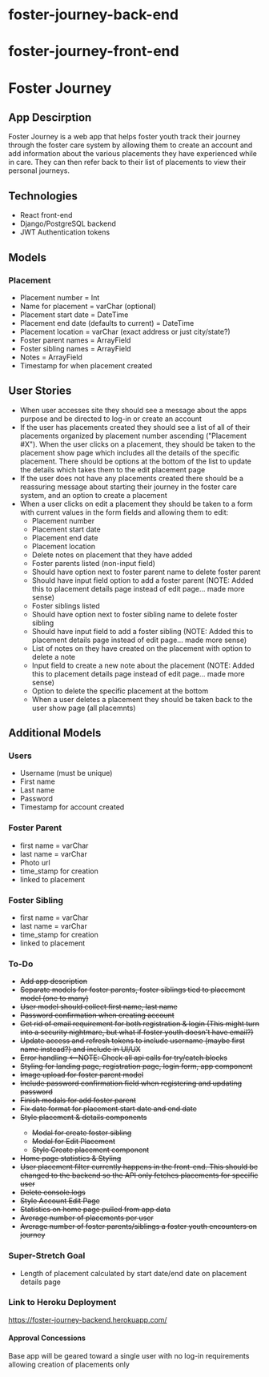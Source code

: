 # foster-journey-back-end

# foster-journey-front-end
<h1>Foster Journey</h1>

<h2>App Descirption</h2>
<p>Foster Journey is a web app that helps foster youth track their journey through the foster care system by allowing them to create an account and add information about the various placements they have experienced while in care. They can then refer back to their list of placements to view their personal journeys.</p>

<h2>Technologies</h2>
<ul>
	<li>React front-end</li>
	<li>Django/PostgreSQL backend</li>
	<li>JWT Authentication tokens</li>
</ul>

<h2>Models</h2>
<h3>Placement</h3>
<ul>
	<li>Placement number = Int</li>
	<li>Name for placement = varChar (optional)</li>
	<li>Placement start date = DateTime</li>
	<li>Placement end date (defaults to current) = DateTime</li>
	<li>Placement location = varChar (exact address or just city/state?)</li>
	<li>Foster parent names = ArrayField</li>
	<li>Foster sibling names = ArrayField</li>
	<li>Notes = ArrayField</li>
	<li>Timestamp for when placement created</li>
</ul>


<h2>User Stories</h2>
<ul>
	<li>When user accesses site they should see a message about the apps purpose and be directed to log-in or create an account</li>
	<li>If the user has placements created they should see a list of all of their placements organized by placement number ascending ("Placement #X"). When the user clicks on a placement, they should be taken to the placement show page which includes all the details of the specific placement. There should be options at the bottom of the list to update the details which takes them to the edit placement page</li>
	<li>If the user does not have any placements created there should be a reassuring message about starting their journey in the foster care system, and an option to create a placement</li>
	<li>When a user clicks on edit a placement they should be taken to a form with current values in the form fields and allowing them to edit:
		<ul>
			<li>Placement number</li>
			<li>Placement start date</li>
			<li>Placement end date</li>
			<li>Placement location</li>
    		<li>Delete notes on placement that they have added</li>
			<li>Foster parents listed (non-input field)</li>
			<li>Should have option next to foster parent name to delete foster parent</li>
			<li>Should have input field option to add a foster parent (NOTE: Added this to placement details page instead of edit page... made more sense)</li>
			<li>Foster siblings listed</li>
			<li>Should have option next to foster sibling name to delete foster sibling</li>
			<li>Should have input field to add a foster sibling (NOTE: Added this to placement details page instead of edit page... made more sense)</li>
			<li>List of notes on they have created on the placement with option to delete a note</li>
			<li>Input field to create a new note about the placement (NOTE: Added this to placement details page instead of edit page... made more sense)</li>
			<li>Option to delete the specific placement at the bottom</li>
			<li>When a user deletes a placement they should be taken back to the user show page (all placemnts)</li>
		</ul>
</ul>

<h2>Additional Models</h2>
<h3>Users</h3>
<ul>
	<li>Username (must be unique)</li>
	<li>First name</li>
	<li>Last name</li>
	<li>Password</li>
	<li>Timestamp for account created</li>
</ul>

<h3>Foster Parent</h3>
<ul>
	<li>first name = varChar</li>
	<li>last name = varChar</li>
	<li>Photo url</li>
	<li>time_stamp for creation</li>
	<li>linked to placement</li>
</ul>

<h3>Foster Sibling</h3>
<ul>
	<li>first name = varChar</li>
	<li>last name = varChar</li>
	<li>time_stamp for creation</li>
	<li>linked to placement</li>
</ul>

<h3>To-Do</h3>
<ul>
	<s><li>Add app description</li></s>
	<s><li>Separate models for foster parents, foster siblings tied to placement model (one to many)</li></s>
	<s><li>User model should collect first name, last name</li></s>
	<s><li>Password confirmation when creating account</li></s>
	<s><li>Get rid of email requirement for both registration & login (This might turn into a security nightmare, but what if foster youth doesn't have email?)</li></s>
	<s><li>Update access and refresh tokens to include username (maybe first name instead?) and include in UI/UX</li></s>
	<s><li>Error handling <--NOTE: Check all api calls for try/catch blocks</li></s>
	<s><li>Styling for landing page, registration page, login form, app component</li></s>
	<s><li>Image upload for foster parent model</li></s>
	<s><li>Include password confirmation field when registering and updating password</li></s>
	<s><li>Finish modals for add foster parent</li></s>
	<s><li>Fix date format for placement start date and end date</li></s>
	<s><li>Style placement & details components</li></s>
	<ul>
		<s><li>Modal for create foster sibling</li></s>
		<s><li>Modal for Edit Placement</li></s>
		<s><li>Style Create placement component</li></s>
	</ul>
	<s><li>Home page statistics & Styling</li></s>
	<s><li>User placement filter currently happens in the front-end. This should be changed to the backend so the API only fetches placements for specific user</li></s>
	<s><li>Delete console.logs</li></s>
	<s><li>Style Account Edit Page</li></s>
	<s><li>Statistics on home page pulled from app data</li></s>
	<s><li>Average number of placements per user</li></s>
	<s><li>Average number of foster parents/siblings a foster youth encounters on journey</li></s>
</ul>
	
<h3>Super-Stretch Goal</h3>
<ul>
	<li>Length of placement calculated by start date/end date on placement details page</li>
</ul>


<h3>Link to Heroku Deployment</h3>
<a href="https://foster-journey-backend.herokuapp.com/">https://foster-journey-backend.herokuapp.com/</a>


<h4>Approval Concessions</h4>
<p>Base app will be geared toward a single user with no log-in requirements allowing creation of placements only</p>